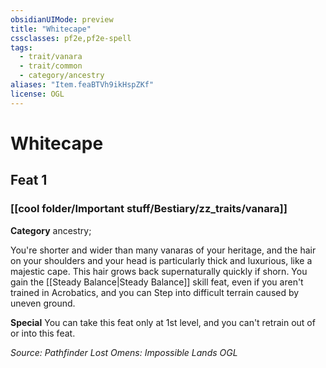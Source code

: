 ```yaml
---
obsidianUIMode: preview
title: "Whitecape"
cssclasses: pf2e,pf2e-spell
tags:
  - trait/vanara
  - trait/common
  - category/ancestry
aliases: "Item.feaBTVh9ikHspZKf"
license: OGL
---
```

# Whitecape
## Feat 1
### [[cool folder/Important stuff/Bestiary/zz_traits/vanara]]

**Category** ancestry; 




You're shorter and wider than many vanaras of your heritage, and the hair on your shoulders and your head is particularly thick and luxurious, like a majestic cape. This hair grows back supernaturally quickly if shorn. You gain the [[Steady Balance|Steady Balance]] skill feat, even if you aren't trained in Acrobatics, and you can Step into difficult terrain caused by uneven ground.

**Special** You can take this feat only at 1st level, and you can't retrain out of or into this feat.

*Source: Pathfinder Lost Omens: Impossible Lands*
*OGL*